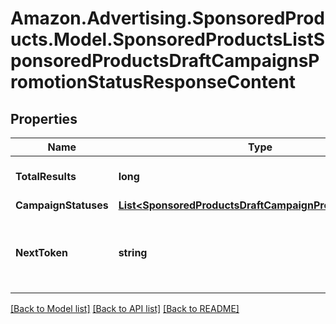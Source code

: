 # Amazon.Advertising.SponsoredProducts.Model.SponsoredProductsListSponsoredProductsDraftCampaignsPromotionStatusResponseContent

## Properties

Name | Type | Description | Notes
------------ | ------------- | ------------- | -------------
**TotalResults** | **long** | The total number of entities | [optional] 
**CampaignStatuses** | [**List&lt;SponsoredProductsDraftCampaignPromotionStatus&gt;**](SponsoredProductsDraftCampaignPromotionStatus.md) |  | [optional] 
**NextToken** | **string** | token value allowing to navigate to the next response page | [optional] 

[[Back to Model list]](../README.md#documentation-for-models) [[Back to API list]](../README.md#documentation-for-api-endpoints) [[Back to README]](../README.md)

